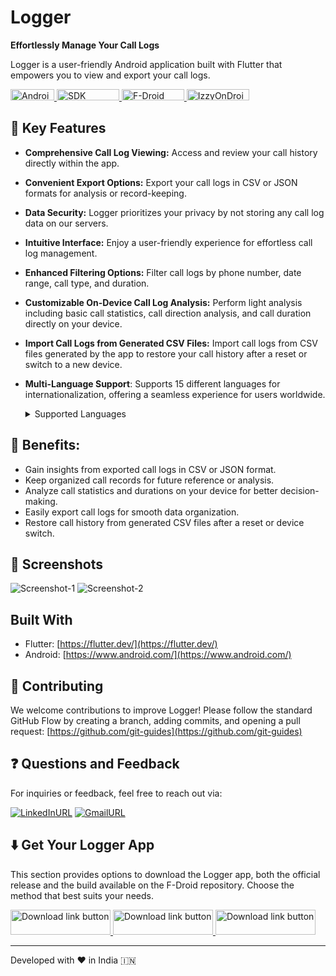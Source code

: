 # Logger

**Effortlessly Manage Your Call Logs**

Logger is a user-friendly Android application built with Flutter that empowers you to view and export your call logs.

<a href="https://developer.android.com/">
<img src="https://img.shields.io/badge/Android-34A853.svg?style=for-the-badge&logo=Android&logoColor=white" alt="Android Badge" width="70" height="18"/>
</a>
<a href="https://developer.android.com/tools/releases/platforms">
<img src="https://img.shields.io/badge/min%20sdk%20version-21-red" alt="SDK Platform release notes " width="100" height="18"/>
</a>
<a href="https://f-droid.org/en/packages/com.logger.app/">
<img src="https://img.shields.io/f-droid/v/com.logger.app" alt="F-Droid Official Link" width="100" height="18"/>
</a>
</a>
<a href="https://apt.izzysoft.de/fdroid/index/apk/com.logger.app/">
<img src="https://img.shields.io/endpoint?url=https://apt.izzysoft.de/fdroid/api/v1/shield/com.logger.app" alt="IzzyOnDroid F-Droid Repository Link" width="100" height="18"/>
</a>

## 🧐 Key Features

- **Comprehensive Call Log Viewing:** Access and review your call history directly within the app.
- **Convenient Export Options:** Export your call logs in CSV or JSON formats for analysis or record-keeping.
- **Data Security:** Logger prioritizes your privacy by not storing any call log data on our servers.
- **Intuitive Interface:** Enjoy a user-friendly experience for effortless call log management.
- **Enhanced Filtering Options:** Filter call logs by phone number, date range, call type, and duration.
- **Customizable On-Device Call Log Analysis:** Perform light analysis including basic call statistics, call direction analysis, and call duration directly on your device.
- **Import Call Logs from Generated CSV Files:** Import call logs from CSV files generated by the app to restore your call history after a reset or switch to a new device.
- **Multi-Language Support**: Supports 15 different languages for internationalization, offering a seamless experience for users worldwide.

  <details>  
      <summary><emp>Supported Languages</emp></summary>  
        <ol type="1">
          <li>English (en)</li>
          <li>Hindi (hi)</li>
          <li>French (fr)</li>
          <li>Polish (pl)</li>
          <li>Portuguese (pt)</li>
          <li>Russian (ru)</li>
          <li>Spanish (es)</li>
          <li>Swedish (sv)</li>
          <li>German (de)</li>
          <li>Dutch (nl)</li>
          <li>Chinese (zh)</li>
          <li>Romanian (ro)</li>
          <li>Korean (ko)</li>
          <li>Finnish (fi)</li>
          <li>Japanese (ja)</li>
        </ol>
  </details>  


## 👏 **Benefits:**

- Gain insights from exported call logs in CSV or JSON format.
- Keep organized call records for future reference or analysis.
- Analyze call statistics and durations on your device for better decision-making.
- Easily export call logs for smooth data organization.
- Restore call history from generated CSV files after a reset or device switch.

## 🚀 Screenshots

![Screenshot-1](https://sanmeet007.github.io/public/logger/screenshot-7.png)
![Screenshot-2](https://sanmeet007.github.io/public/logger/screenshot-13.png)

## Built With

- Flutter: [https://flutter.dev/](https://flutter.dev/)
- Android: [https://www.android.com/](https://www.android.com/)

## 🍰 Contributing

We welcome contributions to improve Logger! Please follow the standard GitHub Flow by creating a branch, adding commits, and opening a pull request: [https://github.com/git-guides](https://github.com/git-guides)

## ❓ Questions and Feedback

For inquiries or feedback, feel free to reach out via:

[![LinkedInURL](https://img.shields.io/badge/linkedin-%230077B5.svg?&style=for-the-badge&logo=linkedin&logoColor=white)](https://www.linkedin.com/in/sanmeet-singh-780526205/)
[![GmailURL](https://img.shields.io/badge/gmail-%23ca0b4a.svg?&style=for-the-badge&logo=gmail&logoColor=white)](mailto:ssanmeet123@gmail.com)

## ⬇️ Get Your Logger App

This section provides options to download the Logger app, both the official release and the build available on the F-Droid repository. Choose the method that best suits your needs.

<p>
<a href="https://github.com/Sanmeet007/logger/releases/tag/v2.8.3">
<img src="https://img.shields.io/badge/download%20now-%236a1ae3.svg?&style=for-the-badge&logoColor=white" alt="Download link button" width="160" height="40"/>
</a>
<a href="https://apt.izzysoft.de/fdroid/index/apk/com.logger.app/">
<img src="https://gitlab.com/IzzyOnDroid/repo/-/raw/master/assets/IzzyOnDroid2.png" alt="Download link button" width="160" height="40"/>
</a>
<a href="https://f-droid.org/packages/com.logger.app">
<img src="https://upload.wikimedia.org/wikipedia/commons/thumb/a/a3/Get_it_on_F-Droid_%28material_design%29.svg/1199px-Get_it_on_F-Droid_%28material_design%29.svg.png" alt="Download link button" width="160" height="40"/>
</a>
<p align="center">
<hr>
Developed with ❤️ in India 🇮🇳
</p>
